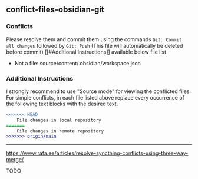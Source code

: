 ## conflict-files-obsidian-git
### Conflicts
Please resolve them and commit them using the commands `Git: Commit all changes` followed by `Git: Push`
(This file will automatically be deleted before commit)
[[#Additional Instructions]] available below file list

- Not a file: source/content/.obsidian/workspace.json

### Additional Instructions
I strongly recommend to use "Source mode" for viewing the conflicted files. For simple conflicts, in each file listed above replace every occurrence of the following text blocks with the desired text.

```diff
<<<<<<< HEAD
    File changes in local repository
=======
    File changes in remote repository
>>>>>>> origin/main
```

---

https://www.rafa.ee/articles/resolve-syncthing-conflicts-using-three-way-merge/

TODO


